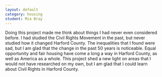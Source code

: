 ```yaml
---
layout: default
category: housing
student: Mia Bray
---
```


Doing this project made me think about things I had never even considered before. I had studied the Civil Rights Movement in the past, but never studied how it changed Harford County.  The inequalities that I found were sad, but I am glad that the change in the past 50 years is noticeable. Equal opportunity and fair housing have come a long a way in Harford County, as well as America as a whole.  This project shed a new light on areas that I would not have researched on my own, but I am glad that I could learn about Civil Rights in Harford County.  
